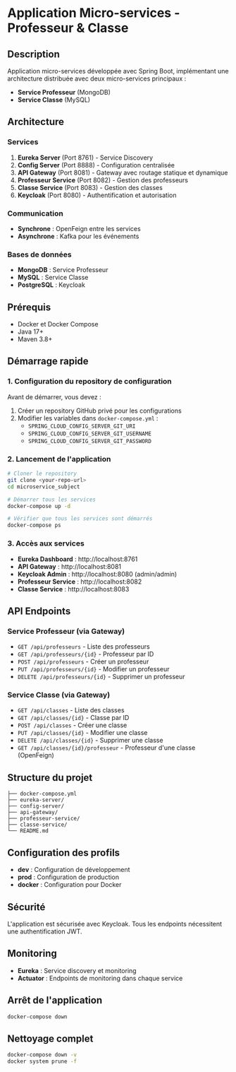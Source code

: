 # Application Micro-services - Professeur & Classe

## Description
Application micro-services développée avec Spring Boot, implémentant une architecture distribuée avec deux micro-services principaux :
- **Service Professeur** (MongoDB)
- **Service Classe** (MySQL)

## Architecture

### Services
1. **Eureka Server** (Port 8761) - Service Discovery
2. **Config Server** (Port 8888) - Configuration centralisée
3. **API Gateway** (Port 8081) - Gateway avec routage statique et dynamique
4. **Professeur Service** (Port 8082) - Gestion des professeurs
5. **Classe Service** (Port 8083) - Gestion des classes
6. **Keycloak** (Port 8080) - Authentification et autorisation

### Communication
- **Synchrone** : OpenFeign entre les services
- **Asynchrone** : Kafka pour les événements

### Bases de données
- **MongoDB** : Service Professeur
- **MySQL** : Service Classe
- **PostgreSQL** : Keycloak

## Prérequis
- Docker et Docker Compose
- Java 17+
- Maven 3.8+

## Démarrage rapide

### 1. Configuration du repository de configuration
Avant de démarrer, vous devez :
1. Créer un repository GitHub privé pour les configurations
2. Modifier les variables dans `docker-compose.yml` :
   - `SPRING_CLOUD_CONFIG_SERVER_GIT_URI`
   - `SPRING_CLOUD_CONFIG_SERVER_GIT_USERNAME`
   - `SPRING_CLOUD_CONFIG_SERVER_GIT_PASSWORD`

### 2. Lancement de l'application
```bash
# Cloner le repository
git clone <your-repo-url>
cd microservice_subject

# Démarrer tous les services
docker-compose up -d

# Vérifier que tous les services sont démarrés
docker-compose ps
```

### 3. Accès aux services
- **Eureka Dashboard** : http://localhost:8761
- **API Gateway** : http://localhost:8081
- **Keycloak Admin** : http://localhost:8080 (admin/admin)
- **Professeur Service** : http://localhost:8082
- **Classe Service** : http://localhost:8083

## API Endpoints

### Service Professeur (via Gateway)
- `GET /api/professeurs` - Liste des professeurs
- `GET /api/professeurs/{id}` - Professeur par ID
- `POST /api/professeurs` - Créer un professeur
- `PUT /api/professeurs/{id}` - Modifier un professeur
- `DELETE /api/professeurs/{id}` - Supprimer un professeur

### Service Classe (via Gateway)
- `GET /api/classes` - Liste des classes
- `GET /api/classes/{id}` - Classe par ID
- `POST /api/classes` - Créer une classe
- `PUT /api/classes/{id}` - Modifier une classe
- `DELETE /api/classes/{id}` - Supprimer une classe
- `GET /api/classes/{id}/professeur` - Professeur d'une classe (OpenFeign)

## Structure du projet
```
├── docker-compose.yml
├── eureka-server/
├── config-server/
├── api-gateway/
├── professeur-service/
├── classe-service/
└── README.md
```

## Configuration des profils
- **dev** : Configuration de développement
- **prod** : Configuration de production
- **docker** : Configuration pour Docker

## Sécurité
L'application est sécurisée avec Keycloak. Tous les endpoints nécessitent une authentification JWT.

## Monitoring
- **Eureka** : Service discovery et monitoring
- **Actuator** : Endpoints de monitoring dans chaque service

## Arrêt de l'application
```bash
docker-compose down
```

## Nettoyage complet
```bash
docker-compose down -v
docker system prune -f
``` 